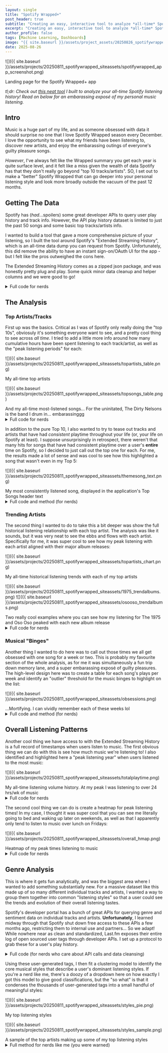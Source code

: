 ```yaml
---
layout: single
title: "Spotify Wrapped+"
post_header: true
subtitle: "Creating an easy, interactive tool to analyze *all-time* Spotify listening trends"
excerpt: "Creating an easy, interactive tool to analyze *all-time* Spotify listening trends"
author_profile: false
tags: [Machine Learning, Dashboards]
image: "{{ site.baseurl }}/assets/project_assets/20250826_spotifywrapped/spotifywraped_app_screenshot.png"
date: 2025-08-26
---
```

![]({{ site.baseurl }}/assets/projects/20250811_spotifywrapped_siteassets/spotifywrapped_app_screenshot.png)
<figcaption>Landing page for the Spotify Wrapped+ app</figcaption>

*tl;dr: Check out [this neat tool](https://haydenestabrook-spotifywrapped.streamlit.app/) I built to analyze your all-time Spotify listening history!  Read on below for an embarassing exposé of my personal music listening.*



## Intro
Music is a huge part of my life, and as someone obsessed with data it should surprise no one that I love Spotify Wrapped season every December.  I love the opportunity to see what my friends have been listening to, discover new artists, and enjoy the embarassing outings of everyone's guilty pleasure songs. 

*However*, I've always felt like the Wrapped summary you get each year is quite surface level, and it felt like a miss given the wealth of data Spotify has that they don't really go beyond "top 10 tracks/artists".  SO, I set out to make a "better" Spotify Wrapped that can go deeper into your personal listening style and look more broadly outside the vacuum of the past 12 months.




## Getting The Data
Spotify has (*had*...spoilers) some great developer APIs to query user play history and track info.  However, the API play history dataset is limited to just the past 50 songs and some basic top tracks/artists info.  

I wanted to build a tool that gave a more comprehensive picture of your listening, so I built the tool around Spotify's "Extended Streaming History", which is an all-time data dump you can request from Spotify.  Unfortunately, this did remove the ability to have an instant sign-on/OAuth UI for the app - but I felt like the pros outweighed the cons here.

The Extended Streaming History comes as a zipped json package, and was honestly pretty plug and play.  Some quick minor data cleanup and helper columns and we were good to go!

<details>
  <summary>Full code for nerds</summary>
  The app is hosted on Streamlit.  Very simple out-of-the-box file uploader and of the zip:
  
  {% highlight python %}
    st.write("")
    st.subheader("File Upload")
    zipobj = st.file_uploader(
        "Upload your Spotify Extended Play History (.zip format).  Don't have your play history data yet? [Click here](https://hestabroo.github.io/SpotifyWrapped/SpotifyDownloadInstructions.html) to download it!", 
        type=['zip']
    )
    while zipobj is None:
        st.stop()  #wait until we have a file
    
    st_progress_text = st.empty()
    st_progress_bar = st.progress(0)
    
    #wrap this in a try in case wrong format
    try:
        st_progress_text.write("🤐 Un-zipping your data...")
        with zipfile.ZipFile(zipobj) as z:
            files = [f for f in z.namelist() if f.startswith("Spotify Extended Streaming History/Streaming_History_Audio") and f.endswith(".json")]
            files = sorted(files)
    
            dfs=[]
            for f in files:
                with z.open(f) as fo:
                    data = pd.DataFrame(json.load(fo))
                    dfs.append(data)
    
        streamhx = pd.concat(dfs).reset_index()
        if streamhx.empty: raise BadData("no data imported")  #explicitly call an error if it's empty
    except:
        st.error("Hm... That doesn't seem to be the right file/format... Try again?")
        st_progress_text.empty()
        st_progress_bar.empty()
        st.stop()
  {% endhighlight %}

  Besides that, I did some basic cleanup to filter out audiobooks and other lame not-music stuff, as well as to truncate a "tail" at the start of usage (this might have just been a me thing, but my account "existed" a year before I really started using it, so most charts had a year of whitespace).  Also added some QOL columns:
  
  {% highlight python %}
    streamhx = streamhx[streamhx['audiobook_title'].isna()]  #remove audiobooks and other nerd shit
    
    streamhx['dttm'] = pd.to_datetime(streamhx['ts'])
    streamhx['dttm_local'] = streamhx['dttm'].dt.tz_convert('America/New_York')  #convert to local timezone
    
    streamhx['year'] = streamhx['dttm'].dt.year
    streamhx['month_start'] = streamhx['dttm'].dt.to_period("M").dt.start_time
    streamhx['week_start'] = streamhx['dttm'].dt.to_period("W").dt.start_time
    streamhx['hour'] = streamhx['dttm'].dt.hour
    streamhx['weekday'] = streamhx['dttm'].dt.day_name()
    
    streamhx['hr_played'] = streamhx['ms_played'] / 1000 / 60 / 60
    
    streamhx.rename(columns={
        'master_metadata_track_name':'song_name',
        'master_metadata_album_artist_name':'artist_name',
        'master_metadata_album_album_name': 'album_name'
    }, inplace=True)  #simplify some column names
    
    start_date = np.percentile(streamhx['dttm'],1)  #exclude tail before really using account...if like me.  should be insignificant otherwise
    streamhx = streamhx[streamhx['dttm']>=start_date]
  {% endhighlight %}
  
</details>







## The Analysis
### Top Artists/Tracks
First up was the basics.  Critical as I was of Spotify only really doing the "top 10s", obviosuly it's something everyone want to see, and a pretty cool thing to see across *all time*.  I tried to add a little more info around how many cumulative hours have been spent listening to each track/artist, as well as the "peak listening periods" for each:

![]({{ site.baseurl }}/assets/projects/20250811_spotifywrapped_siteassets/topartists_table.png)
<figcaption>My all-time top artists</figcaption>

![]({{ site.baseurl }}/assets/projects/20250811_spotifywrapped_siteassets/topsongs_table.png)
<figcaption>And my all-time most-listened songs... For the uninitated, The Dirty Nelsons is the band I drum in... embarassinggg</figcaption>

<details>
  <summary>Full code for nerds</summary>
  I don't need to bore you with the basics of finding top artists/tracks.  Only interesting thing here was the identification of a "peak listening window".  A bit arbitrarily, I defined this to be the smallest possible window containing at least 50% of the artist's playtime.<br><br>
  
  At first I tried to do this by iteratively "shrinking" the full date, dropping the lowest-volume end - but this greedy logic got hung up on local peaks.  I ended up looping through each possible window start point and extending <em>outwards</em> until 50% was captured, and finding the best (smallest) window that achieved this:

  {% highlight python %}
  #find the smallest possible window containing x% of play time
artist_month.sort_values(by=['artist_name', 'month_start'], inplace=True)
target = 0.5

top_ranges = []
for a in artists.index:  #per artist...
    _df = artist_month[artist_month['artist_name']==a].reset_index()
    _best = {'start': 0, 'end': len(_df)-1, 'size':len(_df), 'pct':1.0}  #initialize the "score to beat" as the whole thing

    for _start in range(len(_df)-1):  #for each possible starting point...
        for _end in range(_start, len(_df)-1):  #slide the window right until...
            _pct = _df['pct_total'][_start:_end+1].sum()
            if _pct >= target:  #...until we capture 50% of volume
                _size = _end-_start
                if _size < _best['size'] or (_size == _best['size'] and _pct > _best['pct']):  #if this is smaller, override best (break ties on higher pct
                    _best = {
                        'start': _start,
                        'end': _end,
                        'size': _size,
                        'pct': _pct
                    }
                break  #and go to the next _start

    #at the end, pull the best start and end combo...
    _startdt = _df['month_start'][_best['start']]
    _enddt = _df['month_start'][_best['end']]

    top_ranges.append(f"{_startdt:%b '%y} - {_enddt:%b '%y}")

artists['peak_range'] = top_ranges
{% endhighlight %}
</details>






In addition to the pure Top 10, I also wanted to try to tease out tracks and artists that have had *consistent* playtime throughout your life (or, your life on Spotify at least).  I suppose unsurprisingly in retrospect, there weren't that many hits for songs that have had consistent playtime over a user's **entire** time on Spotify, so I decided to just call out the top one for each.  For me, the results made a lot of sense and was cool to see how this highlighted a song that wasn't even in my Top 5:

![]({{ site.baseurl }}/assets/projects/20250811_spotifywrapped_siteassets/themesong_text.png)
<figcaption>My most consistently listened song, displayed in the application's Top Songs header text</figcaption>

<details>
  <summary>Full code and method (for nerds)</summary>
  The method here was to look for the songs and artists that had the highest median playtime across <strong>all</strong> months (including those with no playtime).  Could there be a better method for this?  Almost definitely.  But this was added pretty late in the project as a fun little callout and I felt like it satisfied the need.<br><br>

  Approach was just to blow out songs and artists into a full grid of each month and rank medians.  For obvious reasons, medians of zero are excluded:
  
  {% highlight python %}
  #what was your most CONSISTENT song?
  full_songs = pd.DataFrame({'song_name': streamhx['song_name'].unique()})
  full_grid = full_months.merge(full_songs, how="cross")
  
  song_months = streamhx.groupby(['song_name', 'month_start'], as_index=False).agg(ct=('ts', 'count'), hr_played=('hr_played', 'sum'))
  song_months = full_grid.merge(song_months, how="left", on=['month_start', 'song_name'])
  song_months = song_months.fillna(0)
  
  song_rank = song_months.groupby('song_name', as_index=False)['hr_played'].median()
  song_rank = song_rank.sort_values('hr_played', ascending=False)
  song_rank = song_rank[song_rank['hr_played']>0]  #ignore median 0
  
  goto_song = song_rank.head(1)['song_name'].iloc[0]
  goto_songartist = songs[songs['song_name']==goto_song].head(1)['artist_name'].iloc[0]
  {% endhighlight %}
  
  Recognizing that zeros were being excluded and that may mean some users don't get any hits here - I coded this as an optional output in the app that only shows where applicable:
  
  {% highlight python %}
  ##Top Songs##
  _optionalphrase = ""
  if len(goto_song)>0: _optionalphrase = f"Your theme song for the past {datayears} years has been **{goto_song}** by **{goto_songartist}**.  While it may not have been your most played, this is the song you've listened to the most consistently through it all.  "
  
  st.header("Top Tracks")
  st.write(f"Out of the {streamhx['song_name'].nunique():,} unique songs you've listened to, a few were certainly your favourites.  "
           f"{_optionalphrase}"
           "Check out the full list of your top tracks below:"
           )
  st.dataframe(df_topsongs_display, height=387)
  {% endhighlight %}
</details>






### Trending Artists
The second thing I wanted to do to take this a bit deeper was show the full historical listening relationship with each top artist.  The analysis was like it sounds, but it was very neat to see the ebbs and flows with each artist.  Specifically for me, it was super cool to see how my peak listening with each artist aligned with their major album releases:

![]({{ site.baseurl }}/assets/projects/20250811_spotifywrapped_siteassets/topartists_chart.png)
<figcaption>My all-time historical listening trends with each of my top artists</figcaption>

![]({{ site.baseurl }}/assets/projects/20250811_spotifywrapped_siteassets/1975_trendalbums.png)
![]({{ site.baseurl }}/assets/projects/20250811_spotifywrapped_siteassets/osooso_trendalbums.png)
<figcaption>Two really cool examples where you can see how my listening for The 1975 and Oso Oso peaked with each new album release</figcaption>

<details>
  <summary>Full code for nerds</summary>
  Pretty straightforward here - only real thing of note was transforming monthly playtime to a rolling 6mo avg. to smooth out spikes and highlight overall trends.  The in-app visual leverages plotly for an interactive visual, letting users filter or drill down to specific artists, and zoom into time ranges:

  {% highlight python %}
artist_month['hrs_perweek'] = artist_month['hr_played'] / 4.3  #avg weeks/month

artist_month['artist_name'] = pd.Categorical(artist_month['artist_name'], categories=artists.index, ordered=True)  #convert to categorical to allow sorting by top artists
artist_month = artist_month.sort_values(['artist_name', 'month_start'])  #sort (required upfront for accurate rolling)

artist_month['6mo_avg'] = (  #calculate a 6mo avg
    artist_month.groupby('artist_name', observed=False)['hrs_perweek'].transform(lambda x: x.rolling(window=6).mean())
)

fig = px.area(
    artist_month,
    x='month_start',
    y='6mo_avg',
    color='artist_name',
    line_shape='spline',
    labels = {
        'month_start': 'Month',
        'artist_name': 'Artist',
        '6mo_avg': 'Avg. Weekly Hours'
    },
    hover_data={'6mo_avg':':.1f'}  #set formatting for hover
)

fig.update_traces(line_width=0.5)
fig.update_layout(plot_bgcolor='white', xaxis_title='')

for f in [fig.update_xaxes, fig.update_yaxes]:  #iteratiely update both axis
    f(gridcolor='gainsboro', griddash='dot', gridwidth=0)
    {% endhighlight %}
</details>






### Musical "Binges"
Another thing I wanted to do here was to call out those times we all get obsessed with one song for a week or two.  This is probably my favourite section of the whole analysis, as for me it was simultaneously a fun trip down memory lane, and a super embarassing exposé of guilty pleasures.  The high-level design here was to create a table for each song's plays per week and identify an "outlier" threshold for the music binges to highlight on the list:

![]({{ site.baseurl }}/assets/projects/20250811_spotifywrapped_siteassets/obsessions.png)
<figcaption>...Mortifying.  I can vividly remember each of these weeks lol</figcaption>

<details>
  <summary>Full code and method (for nerds)</summary>
  First up was generating the songs x weeks table.  This was also leveraged for the "top week" section of the Top Songs above:
  
  {% highlight python %}
  #biggest week
songweeks = streamhx.groupby(by=['song_name', 'artist_name', 'week_start'], as_index=False).agg(
    times_played=('ts','count'),
    total_hrs=('hr_played','sum')
)

_topids = songweeks.groupby(by=['song_name', 'artist_name'])['times_played'].idxmax()
best_weeks = songweeks.loc[_topids]
best_weeks.rename(columns={
    'week_start': 'top_week',
    'times_played': 'plays_top_week',
    'total_hrs': 'hrs_top_week'
}, inplace=True)
songs = songs.merge(best_weeks, on=['song_name', 'artist_name'])
songs.head(20)
{% endhighlight %}

In terms of creating the full list of "binges", the only real thing left to do here was identify a sufficiently embarassing threshold.  I tried to make this as dynamic as possible by referencing the 95th percentile of song weeks (as opposed to a hard cutoff on plays or hours, which may be very different for different people).<br><br>

I noticed one weird tweak in my data where some songs would have a ton of very short plays (i.e. lots of skips), so added a filter that at least 1 minute on avg. must hvae been played in the week.  I also limited to one top song per week, since I at least had a lot of weeks where every track on an album/playlist appeared and it crowded the list:

{% highlight python %}
#what were your obsessions??
threshold = np.percentile(songweeks.groupby(by='week_start')['times_played'].max(), 95)  #make this dynamic to different listening styles
obsessions = songweeks[(songweeks['times_played']>=threshold) & (songweeks['total_hrs']>threshold*1/60)]  #there seem to be weird weeks with lots of very short plays... exclude

#just take the top 1 song per week
_topids = obsessions.groupby('week_start')['times_played'].idxmax()
obsessions = obsessions.loc[_topids]
obsessions.sort_values(by='week_start', inplace=True)
obsessions
{% endhighlight %}
</details>







## Overall Listening Patterns
Another cool thing we have access to with the Extended Streaming History is a full record of timestamps when users listen to music.  The first obvious thing we can do with this is see how much music we're listening to!  I also identified and highlighted here a "peak listening year" when users listened to the most music:

![]({{ site.baseurl }}/assets/projects/20250811_spotifywrapped_siteassets/totalplaytime.png)
<figcaption>My all-time listening volume history.  At my peak I was listening to over 24 hrs/wk of music</figcaption>

<details>
  <summary>Full code for nerds</summary>
  The approach for peak hours here was the same as "peak listening range" for Top Artists.  I just rolled through each 12-month window in the user's play history and logged the window with the highest total playtime.  I also used plotly for interactive charting here and overlaid a rolling 6mo avg:
  
  {% highlight python %}
  weekly = streamhx.groupby(by='week_start', as_index=False)['hr_played'].sum()
weekly = weekly.sort_values('week_start')
weekly['6mo_avg'] = weekly['hr_played'].rolling(window=26).mean()

#find peak 12mo
best = {'start':0, 'end':0, 'hours':0}  #initialize
for _start in range(len(weekly)-51):
    _end = _start+51  #12mo window
    _hours = weekly.iloc[_start:_end]['hr_played'].sum()
    if _hours > best['hours']:
        best = {'start':_start, 'end':_end, 'hours':_hours}

best['startdt'] = weekly.iloc[best['start']]['week_start']
best['enddt'] = weekly.iloc[best['end']]['week_start'] + timedelta(days=6)  #end of week, not start

#last year
lastyr = weekly.iloc[-52:]['hr_played'].sum()
pct_change = (lastyr - best['hours']) / best['hours']

_peakyn = [True if best['start'] <= x <= best['end'] else False for x in weekly.index]
colors = ['Peak' if x else 'Weekly Hours' for x in _peakyn]

fig = px.bar(
    weekly,
    x='week_start',
    y='hr_played',
    color=colors,
    color_discrete_sequence = ['darkgrey', 'darkolivegreen'],
    labels = {
        'week_start': 'Week Starting',
        'color': 'Period',
        'hr_played': 'Weekly Hours'
    },
    hover_data={'hr_played':':.1f'}  #set formatting for hover    
)

fig.add_scatter(
    x=weekly['week_start'],
    y=weekly['6mo_avg'],
    mode='lines',
    line={'color':'dimgrey', 'dash':'dot', 'width':1.5},
    name='6mo Avg.'
)

fig.update_layout(plot_bgcolor='white', xaxis_title='')

for f in [fig.update_xaxes, fig.update_yaxes]:  #iteratiely update both axis
    f(gridcolor='gainsboro', griddash='dot', gridwidth=0)

fig.write_html("plotly_totalplaytime.html", include_plotlyjs="cdn", full_html=True)
fig.show()
{% endhighlight %}
</details>







The second cool thing we can do is create a heatmap for peak listening times!  In my case, I thought it was super cool that you can see me literally going to bed and waking up later on weekends, as well as that I apparently only tend to listen to music over lunch on Fridays:

![]({{ site.baseurl }}/assets/projects/20250811_spotifywrapped_siteassets/overall_hmap.png)
<figcaption>Heatmap of my peak times listening to music</figcaption>

<details>
  <summary>Full code for nerds</summary>
  Pretty basic pivot and plot here.  Technically the units are "mean hours listened during this hour", but I overrode with a qualitative scale because really it's just relative volume that's interesting.  I define a couple formatting patches to outline work hours and weekends (these get reused later):
  
  {% highlight python %}
  datadays = (timedata['dttm'].max() - timedata['dttm'].min()).days

timelabels = {}
for _ in range (24):  #quick lookup for time formatting
    _hr = (_%12) or 12
    timelabels[_] = f"{_hr}:00 {'AM' if _<12 else 'PM'}"

hmap = timedata.pivot_table(index='hour', columns='weekday', values='hr_played', aggfunc = lambda x: x.sum()/(datadays/7))
hmap.index = hmap.index.map(timelabels)  #am/pm time values
hmap = hmap[['Monday', 'Tuesday', 'Wednesday', 'Thursday', 'Friday' ,'Saturday', 'Sunday']]  #weekdays in order

plt.figure(figsize=(8,6))
ax = sns.heatmap(hmap, annot=False, fmt='.0%', cmap = 'coolwarm', annot_kws={'size':8}, vmin=0)

#define these patches so we can reuse them later
def wkday_patch():
    return patches.Rectangle(  #workday
        xy=(0,17),
        width=7,
        height=-8,
        fill=False,
        edgecolor='black',
        lw=1
    )

def wkend_patch():
    return patches.Rectangle(  #weekend
        xy=(5,24),
        width=2,
        height=-24,
        fill=False,
        edgecolor='black',
        lw=1
    )

def border_patch():
    return patches.Rectangle(  #full border
        xy=(0,24),
        width=7,
        height=-24,
        fill=False,
        edgecolor='black',
        lw=1
    )

ax.add_patch(wkday_patch())
ax.add_patch(wkend_patch())
ax.add_patch(border_patch())
  {% endhighlight %}
</details>








## Genre Analysis
This is where it gets fun analytically, and was the biggest area where I wanted to add something substantially new.  For a massive dataset like this made up of so many different individual tracks and artists, I wanted a way to group them together into common "listening styles" so that a user could see the trends and evolution of their overall listening tastes.

Spotify's developer portal has a bunch of great APIs for querying genre and sentiment data on individual tracks and artists.  **Unfortunately**, I learned midway through that Spotify shut down free access to these APIs a few months ago, restricting them to internal use and partners... So we adapt!  While nowhere near as clean and standardized, Last.fm exposes their entire log of open sourced user tags through developer APIs.  I set up a protocol to grab these for a user's play history.

<details>
  <summary>Full code (for nerds who care about API calls and data cleansing)</summary>
  Last.fm's TopArtistTags API returns a dictionary of user tags attributed to artists, sorted and scored by relative usage.  To be kind on the API, I only called this info for artists making up the top 90% of playtime:

  {% highlight python %}
API_key = 'I'll keep this to myself :)'
url = 'http://ws.audioscrobbler.com/2.0/'

params = {
    'api_key': API_key,
    'method': 'artist.getTopTags',
    'format': 'json'
}

responses = {}
_c = 0  #tracking
for a in topartists:
    params['artist'] = a
    _resp = requests.get(url, params)
    responses[a] = _resp.json()

    if _c%50==0: print(f"{_c}/{len(topartists)}")
    _c+=1

responses = {artist: data for artist, data in responses.items() if 'toptags' in data}  #exclude responses without the toptags key (rare not found errors)
  {% endhighlight %}

  I then blew these dictionaries out into a single long-format table, cleaned up tags/removed common non-insightful ones, and re-pivoted this back to wide format to create a single table with a row per artist and each tag as a "feature" column (containing it's relative user-attributed weight for the artist).<br><br>

  Along the way, I did need to cut the hundreds of different user tags down to a more meaningful list to create a reasonable feature set for clustering.  There were a lot of more dynamic ways I tried doing this (tags held by >x% of artists, cumulative total count threshold, etc.), but because the number of clusters ended up being fixed (more on this later), a fixed number of features here gave the most consistent results:

  {% highlight python %}
artist_tags_long = []                              
for artist, data in responses.items():  #blow out dictionaries to long list of features
    for tag in data['toptags']['tag'][:]:  #only take the top x tags? [:x]
        _tagname = tag['name']
        _ct = tag['count']
        artist_tags_long.append({'artist_name':artist, 'tag_name':_tagname, 'ct':_ct})  #only the top 3 tags

artist_tags_long = pd.DataFrame(artist_tags_long)  #convert to df
artist_tags_long['tag_name'] = artist_tags_long['tag_name'].str.title()  #convert to title case for better matching
artist_tags_long['tag_name'] = artist_tags_long['tag_name'].str.replace(f"[{string.punctuation}]", " ", regex=True)
artist_tags_long = artist_tags_long[~artist_tags_long['tag_name'].isin(['All', 'Canadian', 'Canada', 'Usa', 'American', "Male Vocalists", "Female Vocalists"])]  #get rid of that garbage "All" tag

#cut out noisy tags
tags_all = artist_tags_long.groupby('tag_name')['ct'].sum()  #cut down noisy tags
tags_keep = tags_all.sort_values(ascending=False).head(50).index  #top 100 only
artist_tags_long = artist_tags_long[artist_tags_long['tag_name'].isin(tags_keep)] 

artist_tags = artist_tags_long.pivot_table(index='artist_name', columns='tag_name', values='ct', aggfunc='max')  #convert to wide format  #for some reason, some artists have the same tag twice... use aggfunc=max
artist_tags = artist_tags.fillna(0)
  {% endhighlight %}
</details>







Using these user-generated tags, I then fit a clustering model to identify the core musical styles that describe a user's dominant listening styles.  If you're a nerd like me, there's a doozy of a dropdown here on how exactly I got this model to give good classifications, but the "so what" is that it condenses the thousands of user-generated tags into a small handful of meaningful styles:

![]({{ site.baseurl }}/assets/projects/20250811_spotifywrapped_siteassets/styles_pie.png)
<figcaption>My top listening styles</figcaption>

![]({{ site.baseurl }}/assets/projects/20250811_spotifywrapped_siteassets/styles_sample.png)
<figcaption>A sample of the top artists making up some of my top listening styles</figcaption>

<details>
  <summary>Full method for nerds like me (you were warned)</summary>
  If you clicked on this, I'm going to assume you were also nerdy enough to click on the last one so are familiar with the data structure we parsed out of the Last.fm tags above.  At its core, these tags are now just making up an n-dimensional dataset of artist features, so it's theoretically a simple clustering exercise.  The challenge was really just striking a good balance between accuracy and concision/usefulness of results.<br><br>

  I used KMeans clustering for this.  In a desperate moment of poorly fit results I experimented with DBScan and HDBScan (as well as PCA) to see if they gave meaningfully better results - but they didn't much so I opted for simplicity.  In addition to StandardScaling in the model pipeline, I also scaled values across <en>samples</en> (artists), since dropping tags disproportionately removed weighting from some artists, and I wanted the remaining dataset to represent an even "distribution" of artists' tags across the remaining features.  I used an elbow method to identify an optimum number of clusters:
  
  {% highlight python %}
#scale across ARTISTS, not features
scaled_tags = StandardScaler().fit_transform(artist_tags.T).T
artist_tags = pd.DataFrame(  #keep the index and column names
    scaled_tags,
    columns = artist_tags.columns,
    index = artist_tags.index
)


results = {}
_nrange = range(2,51)  #max 10-30 clusters
for n in _nrange:
    kmodel = Pipeline([
        ('scaler', StandardScaler()),
        #('pca', PCA(n_components=int(artist_tags.shape[1]/3))),
        ('kmeans', KMeans(n_clusters=n, random_state=69, n_init=100))
    ])
    kmodel.fit(artist_tags)  #don't need to drop artist_name because it's the index

    _inertia = kmodel.named_steps['kmeans'].inertia_
    _silhouette = silhouette_score(artist_tags, kmodel.named_steps['kmeans'].labels_)
    _DBI = davies_bouldin_score(artist_tags, kmodel.named_steps['kmeans'].labels_)

    results[n] = {
        'inertia':_inertia, 
        'silhouette':_silhouette, 
        'DBI':_DBI,
        'labels': kmodel.named_steps['kmeans'].labels_,
        'model': kmodel
    }
    
    if n%10==0: print(f"{n}/{max(_nrange)} complete")

#find the optimum n
dbis = pd.Series({key: val['DBI'] for key, val in results.items()})
dbi_roll = dbis.rolling(window=3).mean()
n = dbis.idxmin()
#n=20  #override  #spoiler - this is what goes in the final version

print(f"\nn={n}\n\nInertia: {results[n]['inertia']:.3f}\nDBI: {results[n]['DBI']:.3f}\n")

ax = pd.DataFrame.from_dict(results, orient='index').plot(y=['inertia', 'silhouette', 'DBI'], secondary_y=['inertia'])
ax.set_xlabel("n Clusters")
plt.show()
  {% endhighlight %}

  <figure>
    <img src="{{ site.baseurl }}/assets/projects/20250811_spotifywrapped_siteassets/kmeans_elbowresults.png"
  </figure>
  
  Originally, the plan was to implement a full elbow method on each user's results and carry on with an optimum cluster size.  This was swapped for a fixed "20 clusters" in the final version because: 1) There was a pretty small "acceptable" range of clusters that balanced meaningful groupings and readability of later results, and 2) The Streamlit server is much slower than my laptop and this took ages to calculate.<br><br>
  
  With the model fit, the last piece was just to name these clusters.  Below is a sample of the correlations my 20 clusters had with each tag:

  {% highlight python %}
clusters = pd.DataFrame(
    kmodel.named_steps['kmeans'].cluster_centers_,
    columns = artist_tags.columns
)

plt.figure(figsize=(14,10))
ax = sns.heatmap(clusters.T, annot=True, fmt='.2f', annot_kws={'size':5})
ax.set_xlabel("Cluster")
ax.set_ylabel("Tag")
plt.savefig("kmodel_fthmap.png")
  {% endhighlight %}

  <figure>
    <img src="{{ site.baseurl }}/assets/projects/20250811_spotifywrapped_siteassets/kmodel_fthmap.png"
  </figure>
  
  For the most part, there's at least one pretty dominant tag for each cluster.  I set up logic to name the clusters based on (up to) the top two most correlated tags.  I attempted to define a threshold (20% of maximum correlation) for a value tight enough to include in naming.  After that, I just mapped the cluster names back onto each artist in the original dataset:

  {% highlight python %}
naming_threshold = np.mean(clusters.max())/5  #could be different for different data
cnames = {}
for _c, r in clusters.iterrows():
    r = r.where(r>naming_threshold).dropna()  #only positive values
    _top2 = r.sort_values(ascending=False).index[:2]
    _name = '/'.join(_top2) if len(_top2)>0 else 'Other'

    cnames[_c] = _name

tagged_artists = pd.DataFrame({
    'artist_name': artist_tags.index,
    'cluster_num': kmodel.named_steps['kmeans'].labels_,
    'cluster_name': pd.Series(kmodel.named_steps['kmeans'].labels_).map(cnames)
})

tagged_artists['hr_played'] = tagged_artists['artist_name'].map(streamhx.groupby(by='artist_name')['hr_played'].sum())

for c, _ in tagged_artists.groupby('cluster_name')['hr_played'].sum().sort_values(ascending=False).items():
    display(tagged_artists[tagged_artists['cluster_name']==c].sort_values(by='hr_played', ascending=False).head(10))
  {% endhighlight %}

  Finally, the last piece was to clean up clusters.  A few "catch-all" clusters appeared seemingly capturing a handful of artists that really didn't fit well anywhere else.  To keep the list clean, I limited the displayed clusters to just those explaining the top 90% of listening (so the final styles capture 81% of total listening for those keeping track).  This produces a final list of ~8-12 clean style clusters:

  {% highlight python %}
artist_labels = tagged_artists.set_index('artist_name')['cluster_name']
streamhx['cluster_name'] = streamhx['artist_name'].map(artist_labels)

_crank = streamhx.groupby('cluster_name')['hr_played'].sum().sort_values(ascending=False)
_cumpct = _crank.cumsum() / _crank.sum()

graph_clusters = _cumpct[_cumpct<=0.9].index  #only include categories that explain 90% of listening
graph_clusters = [c for c in graph_clusters if c != 'Other']  #don't bother showing that "other" either if it shows up
  {% endhighlight %}
</details>



















